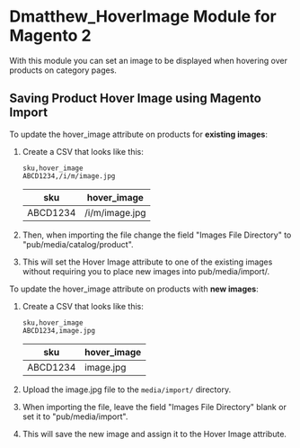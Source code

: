# Dmatthew_HoverImage Module for Magento 2

With this module you can set an image to be displayed when hovering over products on category pages.

## Saving Product Hover Image using Magento Import

To update the hover_image attribute on products for **existing images**:

1. Create a CSV that looks like this:

    ```csv
    sku,hover_image
    ABCD1234,/i/m/image.jpg
    ```
	
    sku | hover_image
    --- | ---
    ABCD1234 | /i/m/image.jpg

2. Then, when importing the file change the field "Images File Directory" to "pub/media/catalog/product".
3. This will set the Hover Image attribute to one of the existing images without requiring you to place new images into pub/media/import/.


To update the hover_image attribute on products with **new images**:

1. Create a CSV that looks like this:

    ```csv
    sku,hover_image
    ABCD1234,image.jpg
    ```
	
    sku | hover_image
    --- | ---
    ABCD1234 | image.jpg

2. Upload the image.jpg file to the `media/import/` directory.
3. When importing the file, leave the field "Images File Directory" blank or set it to "pub/media/import".
4. This will save the new image and assign it to the Hover Image attribute.
